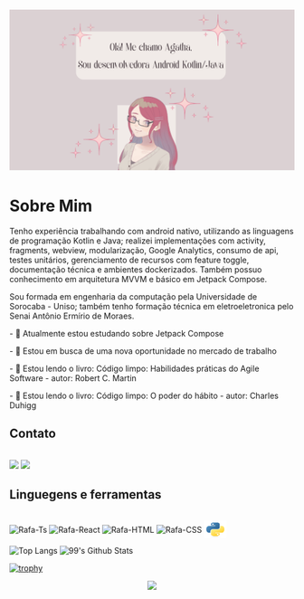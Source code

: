 # <img src="https://github.com/agathaappb/agathaappb/blob/main/img/welcome_img.png?raw=true"> 

# Sobre Mim
<p> Tenho experiência trabalhando com android nativo, utilizando as linguagens de programação Kotlin e Java; realizei implementações com activity, fragments, webview, modularização, Google Analytics, consumo de api, testes unitários, gerenciamento de recursos com feature toggle, documentação técnica e ambientes dockerizados. Também possuo conhecimento em arquitetura MVVM e básico em Jetpack Compose.
</p>

<p> Sou formada em engenharia da computação pela Universidade de Sorocaba - Uniso; também tenho formação técnica em eletroeletronica pelo Senai Antônio Ermírio de Moraes.</p>
<p>- 🌱 Atualmente estou estudando sobre Jetpack Compose </p>
<p>- 🔭 Estou em busca de uma nova oportunidade no mercado de trabalho
<p>- 📖 Estou lendo o livro: Código limpo: Habilidades práticas do Agile Software - autor: Robert C. Martin  </p>
<p>- 📖 Estou lendo o livro: Código limpo: O poder do hábito - autor: Charles Duhigg  </p>

## Contato
<div style="display: inline_block"><br>
<a href="https://www.linkedin.com/in/agatha-alana/" target="_blank"><img src="https://img.shields.io/badge/-LinkedIn-%230077B5?style=for-the-badge&logo=linkedin&logoColor=white" target="_blank"></a>
<a href = "mailto:agatha.alana@hotmail.com"><img src="https://img.shields.io/badge/Email-D14836?style=for-the-badge&logo=gmail&logoColor=white target="_blank"></a>
</div>

## Linguegens e ferramentas
<div style="display: inline_block"><br>
  <img align="center" alt="Rafa-Ts" height="30" width="40" src="https://cdn.jsdelivr.net/gh/devicons/devicon/icons/android/android-plain.svg">
  <img align="center" alt="Rafa-React" height="30" width="40" src="https://cdn.jsdelivr.net/gh/devicons/devicon/icons/androidstudio/androidstudio-original.svg">
  <img align="center" alt="Rafa-HTML" height="30" width="40" src="https://cdn.jsdelivr.net/gh/devicons/devicon/icons/kotlin/kotlin-original.svg">
  <img align="center" alt="Rafa-CSS" height="30" width="40" src="https://cdn.jsdelivr.net/gh/devicons/devicon/icons/java/java-original.svg">
  <img align="center" alt="Rafa-Python" height="30" width="40" src="https://raw.githubusercontent.com/devicons/devicon/master/icons/python/python-original.svg">
</div>

![Top Langs](https://github-readme-stats.vercel.app/api/top-langs/?username=agathaappb&hide_progress=true&bg_color=30,0ff1ce,904e95&title_color=fff&text_color=fff)
![99's Github Stats](https://github-readme-stats.vercel.app/api?username=agathaappb&bg_color=30,0ff1ce,904e95&title_color=fff&text_color=fff&show_icons=true)

[![trophy](https://github-profile-trophy.vercel.app/?username=agathaappb&theme=onedark)](https://github.com/agathaappb/github-profile-trophy)

<div align="center">
<img src="https://media.tenor.com/F0JE157P1loAAAAC/mio-akiyama-computer.gif" >
</div>


<!--

Here are some ideas to get you started:

- 🔭 I’m currently working on ...
- 🌱 I’m currently learning ...
- 👯 I’m looking to collaborate on ...
- 🤔 I’m looking for help with ...
- 💬 Ask me about ...
- 📫 How to reach me: ...
- 😄 Pronouns: ...
- ⚡ Fun fact: ...
-->
